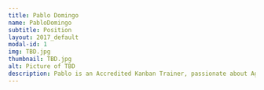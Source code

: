 ```yaml
---
title: Pablo Domingo
name: PabloDomingo
subtitle: Position
layout: 2017_default
modal-id: 1
img: TBD.jpg
thumbnail: TBD.jpg
alt: Picture of TBD
description: Pablo is an Accredited Kanban Trainer, passionate about Agile, Scrum, Kanban and systems thinking applied to organizations. Agile practitioner since 2009 he has been supporting the challenge of catalysing changes for large companies like eDreams Odigeo, Airbus, Nespresso, SEAT or King.com.
---
```

